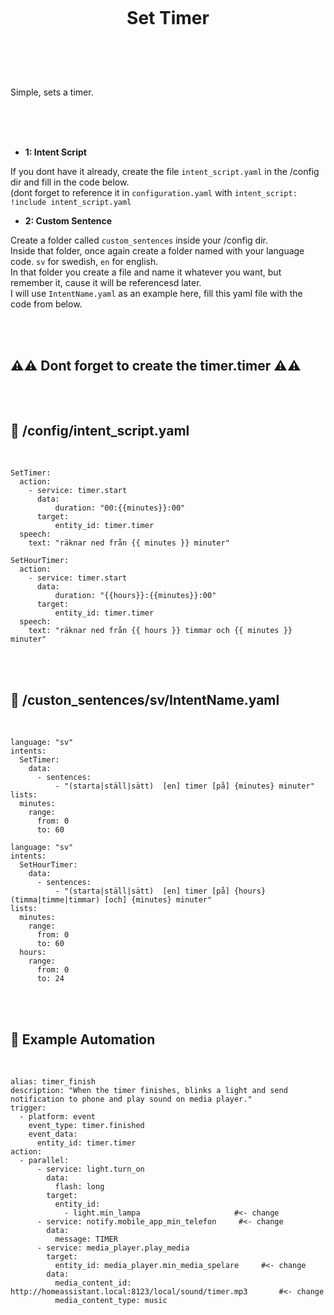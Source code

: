 
<h1 align="center">
<br>

Set Timer

</h1><br>
<br><br>

Simple, sets a timer.

<br><br><br>


- **1: Intent Script** <br>

If you dont have it already, create the file `intent_script.yaml` in the /config dir and fill in the code below.<br>
(dont forget to reference it in `configuration.yaml` with `intent_script: !include intent_script.yaml`<br> 

- **2: Custom Sentence** <br>

Create a folder called `custom_sentences` inside your /config dir.<br>
Inside that folder, once again create a folder named with your language code. `sv` for swedish, `en` for english.<br>
In that folder you create a file and name it whatever you want, but remember it, cause it will be referencesd later.<br>
I will use `IntentName.yaml` as an example here, fill this yaml file with the code from below. <br>





<br><br>



## **⚠️⚠️ Dont forget to create the timer.timer ⚠️⚠️** <br><br><br>





## 🦆 /config/intent_script.yaml <br>


<br>


```
SetTimer:
  action:
    - service: timer.start
      data:
          duration: "00:{{minutes}}:00"
      target:
          entity_id: timer.timer
  speech:
    text: "räknar ned från {{ minutes }} minuter"   
 
SetHourTimer:
  action:
    - service: timer.start
      data:
          duration: "{{hours}}:{{minutes}}:00"
      target:
          entity_id: timer.timer             
  speech:
    text: "räknar ned från {{ hours }} timmar och {{ minutes }} minuter"  
```

<br><br>


## 🦆 /custon_sentences/sv/IntentName.yaml <br>


<br>

```
language: "sv"
intents:
  SetTimer:
    data:
      - sentences:
          - "(starta|ställ|sätt)  [en] timer [på] {minutes} minuter"       
lists:
  minutes:
    range:
      from: 0
      to: 60
```


```	
language: "sv"
intents:
  SetHourTimer:
    data:
      - sentences:
          - "(starta|ställ|sätt)  [en] timer [på] {hours} (timma|timme|timmar) [och] {minutes} minuter"          
lists:
  minutes:
    range:
      from: 0
      to: 60
  hours:
    range:
      from: 0
      to: 24
```

<br><br>


## 🦆 Example Automation <br>


<br>

```
alias: timer_finish
description: "When the timer finishes, blinks a light and send notification to phone and play sound on media player."
trigger:
  - platform: event
    event_type: timer.finished
    event_data:
      entity_id: timer.timer
action:
  - parallel:
      - service: light.turn_on
        data:
          flash: long
        target:
          entity_id:
            - light.min_lampa                     #<- change
      - service: notify.mobile_app_min_telefon     #<- change
        data:
          message: TIMER
      - service: media_player.play_media
        target:
          entity_id: media_player.min_media_spelare     #<- change
        data:
          media_content_id: http://homeassistant.local:8123/local/sound/timer.mp3       #<- change
          media_content_type: music
```



